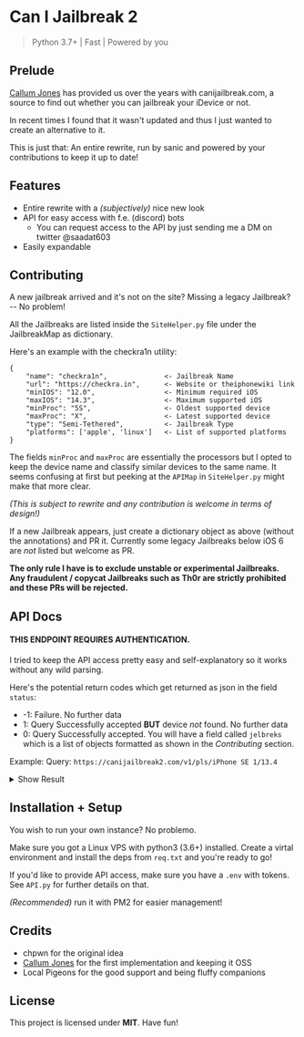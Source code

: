 # Can I Jailbreak 2
> Python 3.7+ | Fast | Powered by you

## Prelude
[Callum Jones](https://github.com/cj123) has provided us  over the years with canijailbreak.com, a source to find out whether you can jailbreak your iDevice or not.

In recent times I found that it wasn't updated and thus I just wanted to create an alternative to it.

This is just that: An entire rewrite, run by sanic and powered by your contributions to keep it up to date!

## Features
- Entire rewrite with a _(subjectively)_ nice new look
- API for easy access with f.e. (discord) bots
	- You can request access to the API by just sending me a DM on twitter @saadat603
- Easily expandable

## Contributing
A new jailbreak arrived and it's not on the site? Missing a legacy Jailbreak? -- No problem!

All the Jailbreaks are listed inside the `SiteHelper.py` file under the JailbreakMap as dictionary.

Here's an example with the checkra1n utility:
```
{
	"name": "checkra1n",              <- Jailbreak Name
	"url": "https://checkra.in",      <- Website or theiphonewiki link
	"minIOS": "12.0",                 <- Minimum required iOS
	"maxIOS": "14.3",                 <- Maximum supported iOS
	"minProc": "5S",                  <- Oldest supported device
	"maxProc": "X",                   <- Latest supported device
	"type": "Semi-Tethered",          <- Jailbreak Type
	"platforms": ['apple', 'linux']   <- List of supported platforms
}
```
The fields `minProc` and `maxProc` are essentially the processors but I opted to keep the device name and classify similar devices to the same name. It seems confusing at first but peeking at the `APIMap` in `SiteHelper.py` might make that more clear.

_(This is subject to rewrite and any contribution is welcome in terms of design!)_

If a new Jailbreak appears, just create a dictionary object as above (without the annotations) and PR it. Currently some legacy Jailbreaks below iOS 6 are _not_ listed but welcome as PR.


**The only rule I have is to exclude unstable or experimental Jailbreaks. Any fraudulent / copycat Jailbreaks such as Th0r are strictly prohibited and these PRs will be rejected.**

## API Docs
#### **THIS ENDPOINT REQUIRES AUTHENTICATION.**

I tried to keep the API access pretty easy and self-explanatory so it works without any wild parsing.

Here's the potential return codes which get returned as json in the field `status`:
- -1: Failure. No further data
- 1: Query Successfully accepted **BUT** device _not_ found. No further data
- 0: Query Successfully accepted. You will have a field called `jelbreks` which is a list of objects formatted as shown in the _Contributing_ section.

Example:
Query: `https://canijailbreak2.com/v1/pls/iPhone SE 1/13.4`

<details>
	<summary>Show Result</summary>

```
{
	"status": 0,
	"jelbreks": [
		{
			"name": "checkra1n",
			"url": "https://checkra.in",
			"minIOS": "12.0",
			"maxIOS": "14.3",
			"minProc": "5S",
			"maxProc": "X",
			"type": "Semi-Tethered",
			"platforms": ["apple","linux"]
		},
		{
			"name": "Odyssey",
			"url": "https://theodyssey.dev",
			"minIOS": "13.0",
			"maxIOS": "13.7",
			"minProc": "6S",
			"maxProc": "11",
			"type": "Semi-Untethered",
			"platforms": ["apple"]
		},
		{
			"name": "unc0ver",
			"url": "https://unc0ver.dev",
			"minIOS": "11.0",
			"maxIOS": "13.5",
			"minProc": "5S",
			"maxProc": "11",
			"type": "Semi-Untethered",
			"platforms": ["apple"]
		}
	]
}
```
</details>

## Installation + Setup
You wish to run your own instance? No problemo.

Make sure you got a Linux VPS with python3 (3.6+) installed. Create a virtal environment and install the deps from `req.txt` and you're ready to go!

If you'd like to provide API access, make sure you have a `.env` with tokens. See `API.py` for further details on that.

_(Recommended)_ run it with PM2 for easier management!


## Credits
- chpwn for the original idea
- [Callum Jones](https://github.com/cj123) for the first implementation and keeping it OSS
- Local Pigeons for the good support and being fluffy companions

## License
This project is licensed under **MIT**. Have fun!
